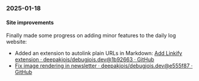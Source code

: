 ### 2025-01-18
#### Site improvements
Finally made some progress on adding minor features to the daily log website:

- Added an extension to autolink plain URLs in Markdown: [Add Linkify extension · deepakjois/debugjois.dev@1b92663 · GitHub](https://github.com/deepakjois/debugjois.dev/commit/1b926637d6472c22aa47d4dca406c2a8f396521a)
- [Fix image rendering in newsletter · deepakjois/debugjois.dev@e555f87 · GitHub](https://github.com/deepakjois/debugjois.dev/commit/e555f8786792a03f0546b7c1a0046ed97a8f4405)

